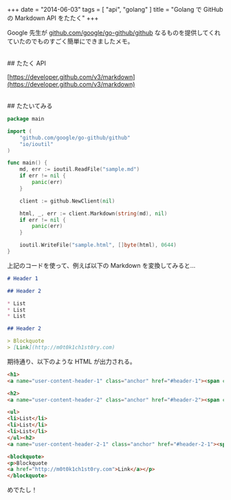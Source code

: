 +++
date = "2014-06-03"
tags = [ "api", "golang" ]
title = "Golang で GitHub の Markdown API をたたく"
+++

Google 先生が [github.com/google/go-github/github](https://github.com/google/go-github) なるものを提供してくれていたのでものすごく簡単にできましたメモ。

<!--more-->

<br />
## たたく API

[https://developer.github.com/v3/markdown](https://developer.github.com/v3/markdown)

<br />
## たたいてみる

``` go
package main

import (
	"github.com/google/go-github/github"
	"io/ioutil"
)

func main() {
	md, err := ioutil.ReadFile("sample.md")
	if err != nil {
		panic(err)
	}

	client := github.NewClient(nil)

	html, _, err := client.Markdown(string(md), nil)
	if err != nil {
		panic(err)
	}

	ioutil.WriteFile("sample.html", []byte(html), 0644)
}
```

上記のコードを使って、例えば以下の Markdown を変換してみると…

``` md
# Header 1

## Header 2

* List
* List
* List

## Header 2

> Blockquote
> [Link](http://m0t0k1ch1st0ry.com)
```

期待通り、以下のような HTML が出力される。

``` html
<h1>
<a name="user-content-header-1" class="anchor" href="#header-1"><span class="octicon octicon-link"></span></a>Header 1</h1>

<h2>
<a name="user-content-header-2" class="anchor" href="#header-2"><span class="octicon octicon-link"></span></a>Header 2</h2>

<ul>
<li>List</li>
<li>List</li>
<li>List</li>
</ul><h2>
<a name="user-content-header-2-1" class="anchor" href="#header-2-1"><span class="octicon octicon-link"></span></a>Header 2</h2>

<blockquote>
<p>Blockquote
<a href="http://m0t0k1ch1st0ry.com">Link</a></p>
</blockquote>
```

めでたし！
